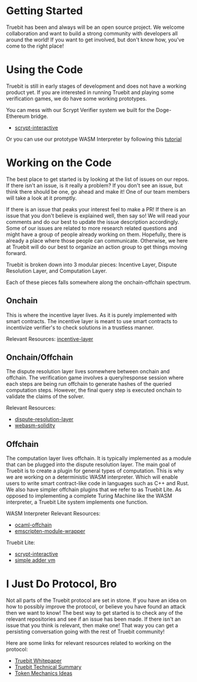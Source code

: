 # Getting Started

Truebit has been and always will be an open source project. We welcome collaboration and want to build a strong community with developers all around the world! If you want to get involved, but don't know how, you've come to the right place!

# Using the Code

Truebit is still in early stages of development and does not have a working product yet. If you are interested in running Truebit and playing some verification games, we do have some working prototypes.

You can mess with our Scrypt Verifier system we built for the Doge-Ethereum bridge.
* [scrypt-interactive](https://github.com/TrueBitFoundation/scrypt-interactive)

Or you can use our prototype WASM Interpreter by following this [tutorial](https://github.com/TrueBitFoundation/emscripten-module-wrapper/wiki/Tutorial)

# Working on the Code

The best place to get started is by looking at the list of issues on our repos. If there isn't an issue, is it really a problem? If you don't see an issue, but think there should be one, go ahead and make it! One of our team members will take a look at it promptly.

If there is an issue that peaks your interest feel to make a PR! If there is an issue that you don't believe is explained well, then say so! We will read your comments and do our best to update the issue description accordingly. Some of our issues are related to more research related questions and might have a group of people already working on them. Hopefully, there is already a place where those people can communicate. Otherwise, we here at Truebit will do our best to organize an action group to get things moving forward.

Truebit is broken down into 3 modular pieces: Incentive Layer, Dispute Resolution Layer, and Computation Layer.

Each of these pieces falls somewhere along the onchain-offchain spectrum.

## Onchain

This is where the incentive layer lives. As it is purely implemented with smart contracts. The incentive layer is meant to use smart contracts to incentivize verifier's to check solutions in a trustless manner.

Relevant Resources:
[incentive-layer](https://github.com/TrueBitFoundation/incentive-layer)

## Onchain/Offchain

The dispute resolution layer lives somewhere between onchain and offchain. The verification game involves a query/response session where each steps are being run offchain to generate hashes of the queried computation steps. However, the final query step is executed onchain to validate the claims of the solver.

Relevant Resources:
* [dispute-resolution-layer](https://github.com/TrueBitFoundation/dispute-resolution-layer)
* [webasm-solidity](https://github.com/TrueBitFoundation/webasm-solidity)

## Offchain

The computation layer lives offchain. It is typically implemented as a module that can be plugged into the dispute resolution layer. The main goal of Truebit is to create a plugin for general types of computation. This is why we are working on a deterministic WASM interpreter. Which will enable users to write smart contract-like code in languages such as C++ and Rust. We also have simpler offchain plugins that we refer to as Truebit Lite. As opposed to implementing a complete Turing Machine like the WASM interpreter, a Truebit Lite system implements one function.

WASM Interpreter Relevant Resources:
* [ocaml-offchain](https://github.com/TrueBitFoundation/ocaml-offchain)
* [emscripten-module-wrapper](https://github.com/TrueBitFoundation/emscripten-module-wrapper)

Truebit Lite:
* [scrypt-interactive](https://github.com/TrueBitFoundation/scrypt-interactive)
* [simple adder vm](https://github.com/TrueBitFoundation/dispute-resolution-layer/blob/master/contracts/test/SimpleAdderVM.sol)

# I Just Do Protocol, Bro

Not all parts of the Truebit protocol are set in stone. If you have an idea on how to possibly improve the protocol, or believe you have found an attack then we want to know! The best way to get started is to check any of the relevant repositories and see if an issue has been made. If there isn't an issue that you think is relevant, then make one! That way you can get a persisting conversation going with the rest of Truebit community! 

Here are some links for relevant resources related to working on the protocol:

* [Truebit Whitepaper](https://people.cs.uchicago.edu/~teutsch/papers/truebit.pdf)
* [Truebit Technical Summary](https://medium.com/@sinahab/f51d1726798f)
* [Token Mechanics Ideas](https://medium.com/truebit/a-token-based-roadmap-to-trustless-computation-2264e80e82bd)
